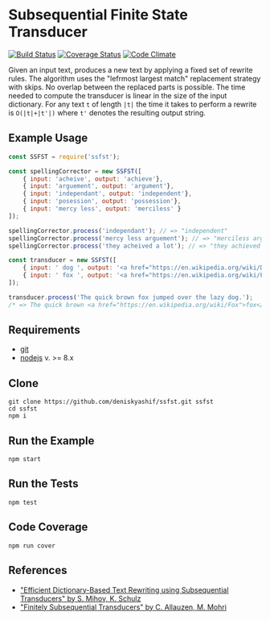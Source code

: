 # Subsequential Finite State Transducer
[![Build Status](https://travis-ci.org/deniskyashif/ssfst.svg?branch=master)](https://travis-ci.org/deniskyashif/ssfst)
[![Coverage Status](https://coveralls.io/repos/github/deniskyashif/ssfst/badge.svg?branch=master)](https://coveralls.io/github/deniskyashif/ssfst?branch=master)
[![Code Climate](https://codeclimate.com/github/deniskyashif/ssfst/badges/gpa.svg)](https://codeclimate.com/github/deniskyashif/ssfst)

Given an input text, produces a new text by applying a fixed set of rewrite rules. The algorithm uses the "lefrmost largest match" replacement strategy with skips. No overlap between the replaced parts is possible. The time needed to compute the transducer is linear in the size of the input dictionary. For any  text `t` of length `|t|` the time it takes to perform a rewrite is `O(|t|+|t'|)` where `t'` denotes the resulting output string.

## Example Usage
```js
const SSFST = require('ssfst');

const spellingCorrector = new SSFST([
    { input: 'acheive', output: 'achieve'},
    { input: 'arguement', output: 'argument'},
    { input: 'independant', output: 'independent'},
    { input: 'posession', output: 'possession'},
    { input: 'mercy less', output: 'merciless' }
]);

spellingCorrector.process('independant'); // => "independent"
spellingCorrector.process('mercy less arguement'); // => "merciless argument"
spellingCorrector.process('they acheived a lot'); // => "they achieved a lot"
```
```js
const transducer = new SSFST([
    { input: ' dog ', output: '<a href="https://en.wikipedia.org/wiki/Dog">dog</a>' },
    { input: ' fox ', output: '<a href="https://en.wikipedia.org/wiki/Fox">fox</a>' }
]);

transducer.process('The quick brown fox jumped over the lazy dog.');
/* => The quick brown <a href="https://en.wikipedia.org/wiki/Fox">fox</a> jumped over the lazy <a href="https://en.wikipedia.org/wiki/Dog">dog</a>. */
```

## Requirements
* [git](https://git-scm.com/downloads)
* [nodejs](https://nodejs.org/en/download/current/) v. >= 8.x

## Clone
```
git clone https://github.com/deniskyashif/ssfst.git ssfst
cd ssfst
npm i
```

## Run the Example
```
npm start
```

## Run the Tests
```
npm test
```

## Code Coverage
```
npm run cover
```

## References
* ["Efficient Dictionary-Based Text Rewriting using Subsequential Transducers" by S. Mihov, K. Schulz](https://www.researchgate.net/publication/232005152_Efficient_dictionary-based_text_rewriting_using_subsequential_transducers)
* ["Finitely Subsequential Transducers" by C. Allauzen, M. Mohri](https://www.researchgate.net/publication/263878442_FINITELY_SUBSEQUENTIAL_TRANSDUCERS)
